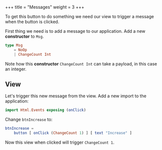 +++
title       = "Messages"
weight      = 3
+++

To get this button to do something we need our view to trigger a message when the button is clicked.

First thing we need is to add a message to our application. Add a new **constructor** to `Msg`. 

```elm
type Msg
    = NoOp
    | ChangeCount Int
```

Note how this **constructor** `ChangeCount Int` can take a payload, in this case an integer.

## View

Let's trigger this new message from the view. Add a new import to the application:

```elm
import Html.Events exposing (onClick)
```

Change `btnIncrease` to:

```elm
btnIncrease =
    button [ onClick (ChangeCount 1) ] [ text "Increase" ]
```

Now this view when clicked will trigger `ChangeCount 1`.